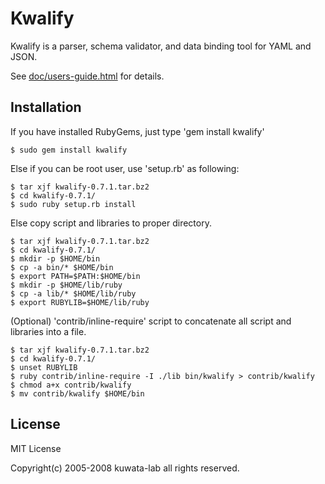 # Kwalify

Kwalify is a parser, schema validator, and data binding tool for
YAML and JSON.

See [doc/users-guide.html]() for details.

## Installation

If you have installed RubyGems, just type 'gem install kwalify' 

    $ sudo gem install kwalify
   
Else if you can be root user, use 'setup.rb' as following:

    $ tar xjf kwalify-0.7.1.tar.bz2
    $ cd kwalify-0.7.1/
    $ sudo ruby setup.rb install

Else copy script and libraries to proper directory.

    $ tar xjf kwalify-0.7.1.tar.bz2
    $ cd kwalify-0.7.1/
    $ mkdir -p $HOME/bin
    $ cp -a bin/* $HOME/bin
    $ export PATH=$PATH:$HOME/bin
    $ mkdir -p $HOME/lib/ruby
    $ cp -a lib/* $HOME/lib/ruby
    $ export RUBYLIB=$HOME/lib/ruby

(Optional) 'contrib/inline-require' script to concatenate all script
and libraries into a file.
  
    $ tar xjf kwalify-0.7.1.tar.bz2
    $ cd kwalify-0.7.1/
    $ unset RUBYLIB
    $ ruby contrib/inline-require -I ./lib bin/kwalify > contrib/kwalify
    $ chmod a+x contrib/kwalify
    $ mv contrib/kwalify $HOME/bin


## License

MIT License

Copyright(c) 2005-2008 kuwata-lab all rights reserved.
